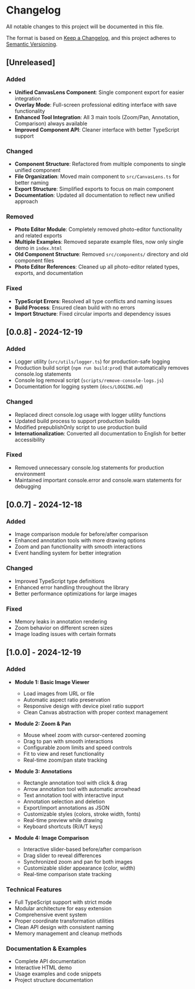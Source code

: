 # Changelog

All notable changes to this project will be documented in this file.

The format is based on [Keep a Changelog](https://keepachangelog.com/en/1.0.0/),
and this project adheres to [Semantic Versioning](https://semver.org/spec/v2.0.0.html).

## [Unreleased]

### Added
- **Unified CanvasLens Component**: Single component export for easier integration
- **Overlay Mode**: Full-screen professional editing interface with save functionality
- **Enhanced Tool Integration**: All 3 main tools (Zoom/Pan, Annotation, Comparison) always available
- **Improved Component API**: Cleaner interface with better TypeScript support

### Changed
- **Component Structure**: Refactored from multiple components to single unified component
- **File Organization**: Moved main component to `src/CanvasLens.ts` for better naming
- **Export Structure**: Simplified exports to focus on main component
- **Documentation**: Updated all documentation to reflect new unified approach

### Removed
- **Photo Editor Module**: Completely removed photo-editor functionality and related exports
- **Multiple Examples**: Removed separate example files, now only single demo in `index.html`
- **Old Component Structure**: Removed `src/components/` directory and old component files
- **Photo Editor References**: Cleaned up all photo-editor related types, exports, and documentation

### Fixed
- **TypeScript Errors**: Resolved all type conflicts and naming issues
- **Build Process**: Ensured clean build with no errors
- **Import Structure**: Fixed circular imports and dependency issues

## [0.0.8] - 2024-12-19

### Added
- Logger utility (`src/utils/logger.ts`) for production-safe logging
- Production build script (`npm run build:prod`) that automatically removes console.log statements
- Console log removal script (`scripts/remove-console-logs.js`)
- Documentation for logging system (`docs/LOGGING.md`)

### Changed
- Replaced direct console.log usage with logger utility functions
- Updated build process to support production builds
- Modified prepublishOnly script to use production build
- **Internationalization**: Converted all documentation to English for better accessibility

### Fixed
- Removed unnecessary console.log statements for production environment
- Maintained important console.error and console.warn statements for debugging

## [0.0.7] - 2024-12-18

### Added
- Image comparison module for before/after comparison
- Enhanced annotation tools with more drawing options
- Zoom and pan functionality with smooth interactions
- Event handling system for better integration

### Changed
- Improved TypeScript type definitions
- Enhanced error handling throughout the library
- Better performance optimizations for large images

### Fixed
- Memory leaks in annotation rendering
- Zoom behavior on different screen sizes
- Image loading issues with certain formats

## [1.0.0] - 2024-12-19

### Added
- **Module 1: Basic Image Viewer**
  - Load images from URL or file
  - Automatic aspect ratio preservation
  - Responsive design with device pixel ratio support
  - Clean Canvas abstraction with proper context management

- **Module 2: Zoom & Pan**
  - Mouse wheel zoom with cursor-centered zooming
  - Drag to pan with smooth interactions
  - Configurable zoom limits and speed controls
  - Fit to view and reset functionality
  - Real-time zoom/pan state tracking

- **Module 3: Annotations**
  - Rectangle annotation tool with click & drag
  - Arrow annotation tool with automatic arrowhead
  - Text annotation tool with interactive input
  - Annotation selection and deletion
  - Export/import annotations as JSON
  - Customizable styles (colors, stroke width, fonts)
  - Real-time preview while drawing
  - Keyboard shortcuts (R/A/T keys)

- **Module 4: Image Comparison**
  - Interactive slider-based before/after comparison
  - Drag slider to reveal differences
  - Synchronized zoom and pan for both images
  - Customizable slider appearance (color, width)
  - Real-time comparison state tracking

### Technical Features
- Full TypeScript support with strict mode
- Modular architecture for easy extension
- Comprehensive event system
- Proper coordinate transformation utilities
- Clean API design with consistent naming
- Memory management and cleanup methods

### Documentation & Examples
- Complete API documentation
- Interactive HTML demo
- Usage examples and code snippets
- Project structure documentation
